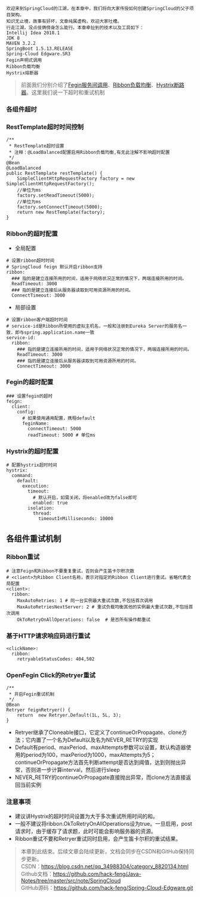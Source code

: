     欢迎来到SpringCloud的江湖，在本章中，我们将向大家传授如何创建SpringCloud的父子项目架构。
    知识无止境，故事有好坏，文章纯属虚构，欢迎大家吐槽。
    行走江湖，没点伎俩傍身怎么能行。本章牵扯到的技术以及工具如下：
    Intellij Idea 2018.1
    JDK 8
    MAVEN 3.2.2
    SpringBoot 1.5.13.RELEASE
    Spring-Cloud Edgware.SR3
    Fegin声明式调用
    Ribbon负载均衡
    Hystrix熔断器
    
> 前面我们分别介绍了[Fegin服务间调用](https://blog.csdn.net/qq_34988304/article/details/103984893)、[Ribbon负载均衡](https://blog.csdn.net/qq_34988304/article/details/104014277)、[Hystrix断路器](https://blog.csdn.net/qq_34988304/article/details/104033842)。这里我们说一下超时和重试机制

### 各组件超时
### RestTemplate超时时间控制
~~~
/**
 * RestTemplate超时设置
 * 注释：@LoadBalanced配置启用Ribbon负载均衡,有无此注解不影响超时配置
 */
@Bean
@LoadBalanced
public RestTemplate restTemplate() {
    SimpleClientHttpRequestFactory factory = new SimpleClientHttpRequestFactory();
    //单位为ms
    factory.setReadTimeout(5000);
    //单位为ms
    factory.setConnectTimeout(5000);
    return new RestTemplate(factory);
}
~~~

### Ribbon的超时配置
* 全局配置
~~~
# 设置ribbon超时时间
# SpringCloud feign 默认开启ribbon支持
ribbon:
  ### 指的是建立连接所用的时间，适用于网络状况正常的情况下，两端连接所用的时间。
  ReadTimeout: 3000
  ### 指的是建立连接后从服务器读取到可用资源所用的时间。
  ConnectTimeout: 3000
~~~

* 局部设置
~~~
# 设置ribbon客户端超时时间
# service-id是Ribbon所使用的虚拟主机名，一般和注册到Eureka Server的服务名一致，即与spring.application.name一致
service-id:
  ribbon:
    ### 指的是建立连接所用的时间，适用于网络状况正常的情况下，两端连接所用的时间。
    ReadTimeout: 3000
    ### 指的是建立连接后从服务器读取到可用资源所用的时间。
    ConnectTimeout: 3000
~~~

### Fegin的超时配置
~~~
### 设置fegin的超时
feign:
  client:
    config:
      # 如果使用通用配置，携程default
      feginName:
        connectTimeout: 5000
        readTimeout: 5000 # 单位ms
~~~

### Hystrix的超时配置
~~~
# 配置hystrix超时时间
hystrix:
  command:
    default:
      execution:
        timeout:
          # 默认开启，如需关闭，将enabled改为false即可
          enabled: true
        isolation:
          thread:
            timeoutInMilliseconds: 10000
~~~

## 各组件重试机制
### Ribbon重试
~~~
# 注意Feign和Ribbon不要重复重试，否则会产生笛卡尔积次数
# <client>为Ribbon Client名称，表示对指定的Ribbon Client进行重试。省略代表全局配置
<client>:
  ribbon:
    MaxAutoRetries: 1 # 同一台实例最大重试次数,不包括首次调用
    MaxAutoRetriesNextServer: 2 # 重试负载均衡其他的实例最大重试次数,不包括首次调用
    OkToRetryOnAllOperations: false  # 是否所有操作都重试
~~~

### 基于HTTP请求响应码进行重试
~~~
<clickName>:
  ribbon:
    retryableStatusCodes: 404,502
~~~

### OpenFegin Click的Retryer重试
~~~
/**
 * 开启Fegin重试机制
 */
@Bean
Retryer feignRetryer() {
    return  new Retryer.Default(1L, 5L, 3);
}
~~~

* Retryer继承了Cloneable接口，它定义了continueOrPropagate、clone方法；它内置了一个名为Default以及名为NEVER_RETRY的实现
* Default有period、maxPeriod、maxAttempts参数可以设置，默认构造器使用的period为100，maxPeriod为1000，maxAttempts为5；continueOrPropagate方法首先判断attempt是否达到阈值，达到则抛出异常，否则进一步计算interval，然后进行sleep
* NEVER_RETRY的continueOrPropagate直接抛出异常，而clone方法直接返回当前实例

### 注意事项
* 建议讲Hystrix的超时时间设置为大于多次重试所用时间的和。
* 一般不建议将ribbon.OkToRetryOnAllOperations设为true。一旦启用，post请求时，由于缓存了请求题，此时可能会影响服务器的资源。
* Ribbon重试不要和Retryer重试同时启用，会产生笛卡尔积的重试结果。

> 本章到此结束。后续文章会陆续更新，文档会同步在CSDN和GitHub保持同步更新。<br>
> CSDN：https://blog.csdn.net/qq_34988304/category_8820134.html <br>
> Github文档：https://github.com/hack-feng/Java-Notes/tree/master/src/note/SpringCloud <br>
> GitHub源码：https://github.com/hack-feng/Spring-Cloud-Edgware.git <br>
